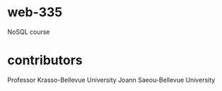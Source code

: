 

# web-335
NoSQL course


# contributors
Professor Krasso-Bellevue University 
Joann Saeou-Bellevue University

